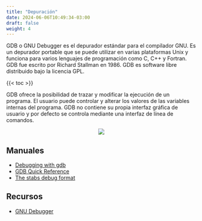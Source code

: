 ```yaml
---
title: "Depuración"
date: 2024-06-06T10:49:34-03:00
draft: false
weight: 4
---
```

GDB o GNU Debugger es el depurador estándar para el compilador GNU. Es un depurador portable que se puede utilizar en varias plataformas Unix y funciona para varios lenguajes de programación como C, C++ y Fortran. GDB fue escrito por Richard Stallman en 1986. GDB es software libre distribuido bajo la licencia GPL.

{{< toc >}}

GDB ofrece la posibilidad de trazar y modificar la ejecución de un programa. El usuario puede controlar y alterar los valores de las variables internas del programa. GDB no contiene su propia interfaz gráfica de usuario y por defecto se controla mediante una interfaz de línea de comandos.

<p align="center">
    <img src="../img/GDB_Screenshot.png">
</p>

## Manuales

- [Debugging with gdb](../pdf/gdb/Debugging_with_gdb.pdf)
- [GDB Quick Reference](../pdf/gdb/GDB_Quick_Reference.pdf)
- [The stabs debug format](../pdf/gdb/The_stabs_debug_format.pdf)

## Recursos

- [GNU Debugger](https://es.wikipedia.org/wiki/GNU_Debugger)
